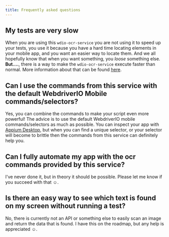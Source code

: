 ```yaml
---
title: Frequently asked questions
---
```


## My tests are very slow
When you are using this `wdio-ocr-service` you are not using it to speed up your tests, you use it because you have a
hard time locating elements in your mobile app, and you want an easier way to locate them. And we all hopefully know
that when you want something, you *loose* something else. **But....**, there is a way to make the `wdio-ocr-service`
execute faster than normal. More information about that can be found [here](./more-test-optimization).

## Can I use the commands from this service with the default WebdriverIO Mobile commands/selectors?
Yes, you can combine the commands to make your script even more powerful! The advice is to use the default WebdriverIO
mobile commands/selectors as much as possible. You can inspect your app with
[Appium Desktop](https://github.com/appium/appium-desktop), but when you can find a unique selector, or your selector
will become to brittle then the commands from this service can definitely help you.

## Can I fully automate my app with the ocr commands provided by this service?
I've never done it, but in theory it should be possible. Please let me know if you succeed with that ☺️.

## Is there an easy way to see which text is found on my screen without running a test?
No, there is currently not an API or something else to easily scan an image and return the data that is found. I have
this on the roadmap, but any help is appreciated ☺️.
